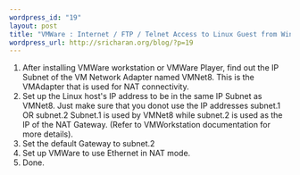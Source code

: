 ```yaml
--- 
wordpress_id: "19"
layout: post
title: "VMWare : Internet / FTP / Telnet Access to Linux Guest from Windows Host"
wordpress_url: http://sricharan.org/blog/?p=19
---
```

1) After installing VMWare workstation or VMWare Player, find out the IP Subnet of the VM Network Adapter named VMNet8. This is the VMAdapter that is used for NAT connectivity.
2) Set up the Linux host's IP address to be in the same IP Subnet as VMNet8. Just make sure that you donot use the IP addresses subnet.1 OR subnet.2 Subnet.1 is used by VMNet8 while subnet.2 is used as the IP of the NAT Gateway. (Refer to VMWorkstation documentation for more details).
4) Set the default Gateway to subnet.2
3) Set up VMWare to use Ethernet in NAT mode.
4) Done.
